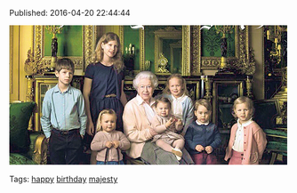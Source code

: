 


Published: 2016-04-20 22:44:44

![](143134379242-0.png)

Tags: [happy](tag-happy.md) [birthday](tag-birthday.md) [majesty](tag-majesty.md)
